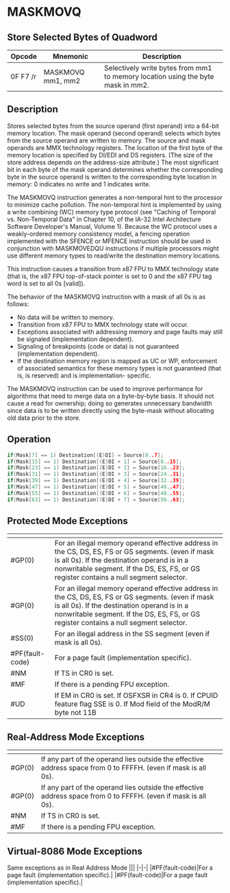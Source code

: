 # MASKMOVQ
 
## Store Selected Bytes of Quadword
 
 
|Opcode|Mnemonic|Description|
|-|-|-|
|0F F7 /r|MASKMOVQ mm1, mm2|Selectively write bytes from mm1 to memory location using the byte mask in mm2.|
 
## Description
 
Stores selected bytes from the source operand (first operand) into a 64-bit memory location. The mask operand (second operand) selects which bytes from the source operand are written to memory. The source and mask operands are MMX technology registers. The location of the first byte of the memory location is specified by DI/EDI and DS registers. (The size of the store address depends on the address-size attribute.) The most significant bit in each byte of the mask operand determines whether the corresponding byte in the source operand is written to the corresponding byte location in memory: 0 indicates no write and 1 indicates write.
 
The MASKMOVQ instruction generates a non-temporal hint to the processor to minimize cache pollution. The non-temporal hint is implemented by using a write combining (WC) memory type protocol (see "Caching of Temporal vs. Non-Temporal Data" in Chapter 10, of the IA-32 Intel Architecture Software Developer's Manual, Volume 1). Because the WC protocol uses a weakly-ordered memory consistency model, a fencing operation implemented with the SFENCE or MFENCE instruction should be used in conjunction with MASKMOVEDQU instructions if multiple processors might use different memory types to read/write the destination memory locations.
 
This instruction causes a transition from x87 FPU to MMX technology state (that is, the x87 FPU top-of-stack pointer is set to 0 and the x87 FPU tag word is set to all 0s [valid]).
 
The behavior of the MASKMOVQ instruction with a mask of all 0s is as follows:
 
* No data will be written to memory.
* Transition from x87 FPU to MMX technology state will occur.
* Exceptions associated with addressing memory and page faults may still be signaled (implementation dependent).
* Signaling of breakpoints (code or data) is not guaranteed (implementation dependent).
* If the destination memory region is mapped as UC or WP, enforcement of associated semantics for these memory types is not guaranteed (that is, is reserved) and is implementation- specific.
 
The MASKMOVQ instruction can be used to improve performance for algorithms that need to merge data on a byte-by-byte basis. It should not cause a read for ownership; doing so generates unnecessary bandwidth since data is to be written directly using the byte-mask without allocating old data prior to the store.
 
 
## Operation
 
```c
if(Mask[7] == 1) Destination[(E)DI] = Source[0..7];
if(Mask[15] == 1) Destination[(E)DI + 1] = Source[8..15];
if(Mask[23] == 1) Destination[(E)DI + 2] = Source[16..23];
if(Mask[31] == 1) Destination[(E)DI + 3] = Source[24..31];
if(Mask[39] == 1) Destination[(E)DI + 4] = Source[32..39];
if(Mask[47] == 1) Destination[(E)DI + 5] = Source[40..47];
if(Mask[55] == 1) Destination[(E)DI + 6] = Source[48..55];
if(Mask[63] == 1) Destination[(E)DI + 7] = Source[56..63];

```
 
 
## Protected Mode Exceptions
 
|[]()||
|-|-|
|#GP(0)|For an illegal memory operand effective address in the CS, DS, ES, FS or GS segments. (even if mask is all 0s). If the destination operand is in a nonwritable segment. If the DS, ES, FS, or GS register contains a null segment selector.|
|#GP(0)|For an illegal memory operand effective address in the CS, DS, ES, FS or GS segments. (even if mask is all 0s). If the destination operand is in a nonwritable segment. If the DS, ES, FS, or GS register contains a null segment selector.|
|#SS(0)|For an illegal address in the SS segment (even if mask is all 0s).|
|#PF(fault-code)|For a page fault (implementation specific).|
|#NM|If TS in CR0 is set.|
|#MF|If there is a pending FPU exception.|
|#UD|If EM in CR0 is set. If OSFXSR in CR4 is 0. If CPUID feature flag SSE is 0. If Mod field of the ModR/M byte not 11B|
 
## Real-Address Mode Exceptions
 
|[]()||
|-|-|
|#GP(0)|If any part of the operand lies outside the effective address space from 0 to FFFFH. (even if mask is all 0s).|
|#GP(0)|If any part of the operand lies outside the effective address space from 0 to FFFFH. (even if mask is all 0s).|
|#NM|If TS in CR0 is set.|
|#MF|If there is a pending FPU exception.|
 
## Virtual-8086 Mode Exceptions
 
Same exceptions as in Real Address Mode
|[]()||
|-|-|
|#PF(fault-code)|For a page fault (implementation specific).|
|#PF(fault-code)|For a page fault (implementation specific).|
